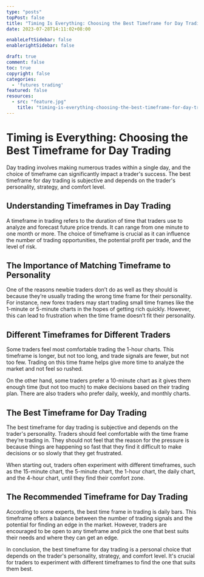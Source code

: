```yaml
---
type: "posts"
topPost: false
title: "Timing Is Everything: Choosing the Best Timeframe for Day Trading"
date: 2023-07-28T14:11:02+08:00

enableLeftSidebar: false
enablerightSidebar: false

draft: true
comment: false
toc: true
copyright: false
categories: 
  - 'futures trading'
featured: false
resources: 
  - src: "feature.jpg"
    title: "timing-is-everything-choosing-the-best-timeframe-for-day-trading"
---
```


# Timing is Everything: Choosing the Best Timeframe for Day Trading

Day trading involves making numerous trades within a single day, and the choice of timeframe can significantly impact a trader's success. The best timeframe for day trading is subjective and depends on the trader's personality, strategy, and comfort level.

## Understanding Timeframes in Day Trading

A timeframe in trading refers to the duration of time that traders use to analyze and forecast future price trends. It can range from one minute to one month or more. The choice of timeframe is crucial as it can influence the number of trading opportunities, the potential profit per trade, and the level of risk.

## The Importance of Matching Timeframe to Personality

One of the reasons newbie traders don’t do as well as they should is because they’re usually trading the wrong time frame for their personality. For instance, new forex traders may start trading small time frames like the 1-minute or 5-minute charts in the hopes of getting rich quickly. However, this can lead to frustration when the time frame doesn’t fit their personality.

## Different Timeframes for Different Traders

Some traders feel most comfortable trading the 1-hour charts. This timeframe is longer, but not too long, and trade signals are fewer, but not too few. Trading on this time frame helps give more time to analyze the market and not feel so rushed.

On the other hand, some traders prefer a 10-minute chart as it gives them enough time (but not too much) to make decisions based on their trading plan. There are also traders who prefer daily, weekly, and monthly charts.

## The Best Timeframe for Day Trading

The best timeframe for day trading is subjective and depends on the trader's personality. Traders should feel comfortable with the time frame they’re trading in. They should not feel that the reason for the pressure is because things are happening so fast that they find it difficult to make decisions or so slowly that they get frustrated.

When starting out, traders often experiment with different timeframes, such as the 15-minute chart, the 5-minute chart, the 1-hour chart, the daily chart, and the 4-hour chart, until they find their comfort zone.

## The Recommended Timeframe for Day Trading

According to some experts, the best time frame in trading is daily bars. This timeframe offers a balance between the number of trading signals and the potential for finding an edge in the market. However, traders are encouraged to be open to any timeframe and pick the one that best suits their needs and where they can get an edge.

In conclusion, the best timeframe for day trading is a personal choice that depends on the trader's personality, strategy, and comfort level. It's crucial for traders to experiment with different timeframes to find the one that suits them best.

